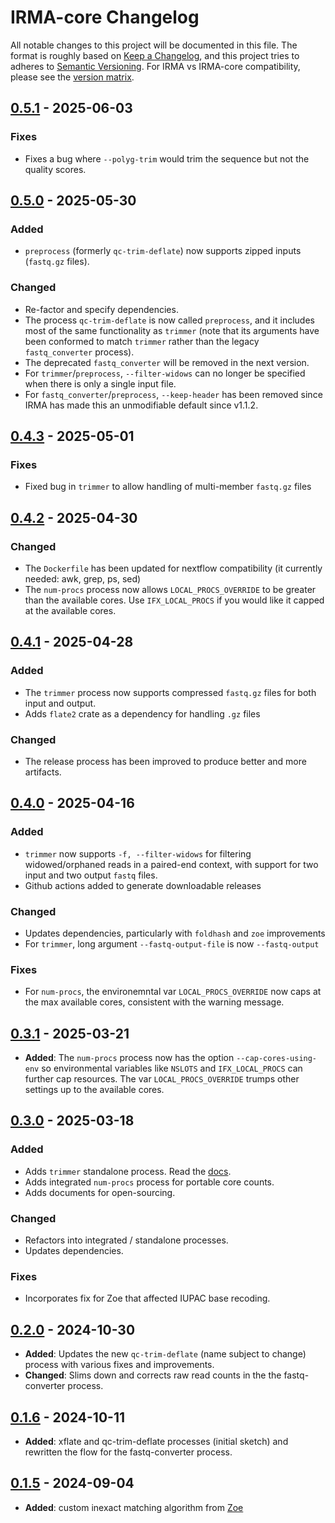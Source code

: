 # IRMA-core Changelog

All notable changes to this project will be documented in this file. The format
is roughly based on [Keep a Changelog], and this project tries to adheres to
[Semantic Versioning]. For IRMA vs IRMA-core compatibility, please see the
[version matrix](VERSION_MATRIX.md).

## [0.5.1] - 2025-06-03

### Fixes

- Fixes a bug where `--polyg-trim` would trim the sequence but not the quality scores.

## [0.5.0] - 2025-05-30

### Added

- `preprocess` (formerly `qc-trim-deflate`) now supports zipped inputs (`fastq.gz` files).

### Changed

- Re-factor and specify dependencies.
- The process `qc-trim-deflate` is now called `preprocess`, and it includes most
  of the same functionality as `trimmer` (note that its arguments have been
  conformed to match `trimmer` rather than the legacy `fastq_converter`
  process).
- The deprecated `fastq_converter` will be removed in the next version.
- For `trimmer`/`preprocess`, `--filter-widows` can no longer be specified when
  there is only a single input file.
- For `fastq_converter`/`preprocess`, `--keep-header` has been removed since
  IRMA has made this an unmodifiable default since v1.1.2.

## [0.4.3] - 2025-05-01

### Fixes

- Fixed bug in `trimmer` to allow handling of multi-member `fastq.gz` files

## [0.4.2] - 2025-04-30

### Changed

- The `Dockerfile` has been updated for nextflow compatibility (it currently
  needed: awk, grep, ps, sed)
- The `num-procs` process now allows `LOCAL_PROCS_OVERRIDE` to be greater than
  the available cores. Use `IFX_LOCAL_PROCS` if you would like it capped at the
  available cores.

## [0.4.1] - 2025-04-28

### Added

- The `trimmer` process now supports compressed `fastq.gz` files for both input and output.
- Adds `flate2` crate as a dependency for handling `.gz` files

### Changed

- The release process has been improved to produce better and more artifacts.

## [0.4.0] - 2025-04-16

### Added

- `trimmer` now supports `-f, --filter-widows` for filtering widowed/orphaned reads in a paired-end context, with support for two input and two output `fastq` files.
- Github actions added to generate downloadable releases

### Changed

- Updates dependencies, particularly with `foldhash` and `zoe` improvements
- For `trimmer`, long argument `--fastq-output-file` is now `--fastq-output`

### Fixes

- For `num-procs`, the environemntal var `LOCAL_PROCS_OVERRIDE` now caps at the
  max available cores, consistent with the warning message.

## [0.3.1] - 2025-03-21

- **Added**: The `num-procs` process now has the option `--cap-cores-using-env`
  so environmental variables like `NSLOTS` and `IFX_LOCAL_PROCS` can further cap
  resources. The var `LOCAL_PROCS_OVERRIDE` trumps other settings up to the
  available cores.

## [0.3.0] - 2025-03-18

### Added

- Adds `trimmer` standalone process. Read the [docs](docs/TRIMMER.md).
- Adds integrated `num-procs` process for portable core counts.
- Adds documents for open-sourcing.

### Changed

- Refactors into integrated / standalone processes.
- Updates dependencies.

### Fixes

- Incorporates fix for Zoe that affected IUPAC base recoding.

## [0.2.0] - 2024-10-30

- **Added**: Updates the new `qc-trim-deflate` (name subject to change) process with various fixes and improvements.
- **Changed**: Slims down and corrects raw read counts in the the fastq-converter process.

## [0.1.6] - 2024-10-11

- **Added**: xflate and qc-trim-deflate processes (initial sketch) and rewritten the flow for the fastq-converter process.

## [0.1.5] - 2024-09-04

- **Added**: custom inexact matching algorithm from [Zoe]

<!-- Versions -->
[0.5.1]: https://github.com/CDCgov/irma-core/compare/v0.5.0...v0.5.1
[0.5.0]: https://github.com/CDCgov/irma-core/compare/v0.4.3...v0.5.0
[0.4.3]: https://github.com/CDCgov/irma-core/compare/v0.4.2...v0.4.3
[0.4.2]: https://github.com/CDCgov/irma-core/compare/v0.4.1...v0.4.2
[0.4.1]: https://github.com/CDCgov/irma-core/compare/v0.4.0...v0.4.1
[0.4.0]: https://github.com/CDCgov/irma-core/compare/v0.3.1...v0.4.0
[0.3.1]: https://github.com/CDCgov/irma-core/compare/v0.3.0...v0.3.1
[0.3.0]: https://github.com/CDCgov/irma-core/compare/v0.2.0...v0.3.0
[0.2.0]: https://github.com/CDCgov/irma-core/compare/v0.1.6...v0.2.0
[0.1.6]: https://github.com/CDCgov/irma-core/compare/v0.1.5...v0.1.6
[0.1.5]: https://github.com/CDCgov/irma-core/compare/IRMA@v1.1.5...v0.1.5

<!-- Links -->
[keep a changelog]: https://keepachangelog.com/en/1.0.0/
[semantic versioning]: https://semver.org/spec/v2.0.0.html
[Zoe]: https://github.com/CDCgov/zoe
